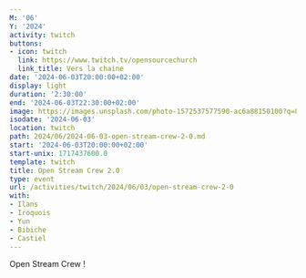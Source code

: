 ```yaml
---
M: '06'
Y: '2024'
activity: twitch
buttons:
- icon: twitch
  link: https://www.twitch.tv/opensourcechurch
  link_title: Vers la chaine
date: '2024-06-03T20:00:00+02:00'
display: light
duration: '2:30:00'
end: '2024-06-03T22:30:00+02:00'
image: https://images.unsplash.com/photo-1572537577590-ac6a88150100?q=80&amp;w=3387&amp;auto=format&amp;fit=crop&amp;ixlib=rb-4.0.3&amp;ixid=M3wxMjA3fDB8MHxwaG90by1wYWdlfHx8fGVufDB8fHx8fA%3D%3D
isodate: '2024-06-03'
location: twitch
path: 2024/06/2024-06-03-open-stream-crew-2-0.md
start: '2024-06-03T20:00:00+02:00'
start-unix: 1717437600.0
template: twitch
title: Open Stream Crew 2.0
type: event
url: /activities/twitch/2024/06/03/open-stream-crew-2-0
with:
- Ilans
- Iroquois
- Yun
- Bibiche
- Castiel
---
```

Open Stream Crew !